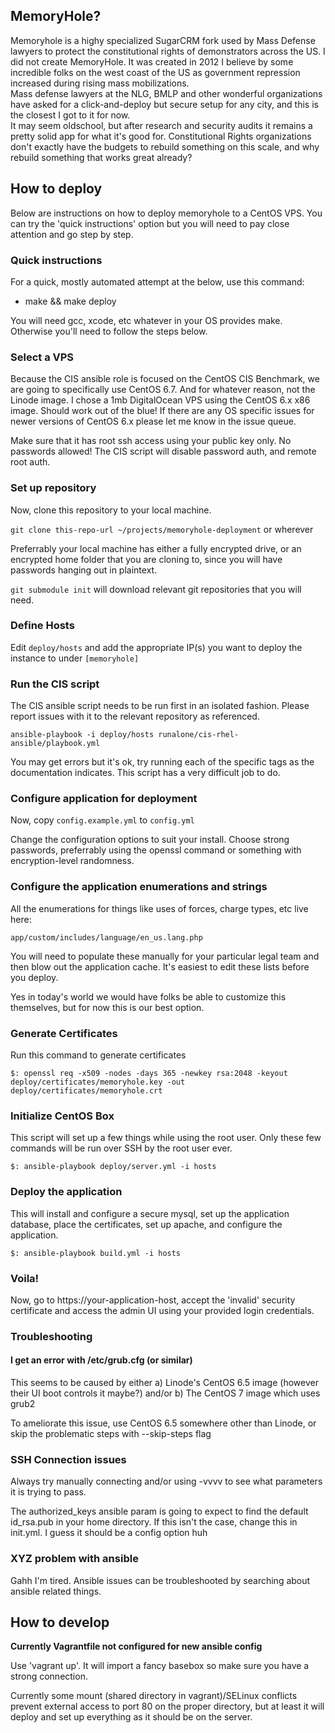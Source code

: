 ## MemoryHole?

Memoryhole is a highy specialized SugarCRM fork used by Mass Defense lawyers to protect the constitutional rights of demonstrators across the US.
I did not create MemoryHole. It was created in 2012 I believe by some incredible folks on the west coast of the US as government repression increased during rising mass mobilizations.  
Mass defense lawyers at the NLG, BMLP and other wonderful organizations have asked for a click-and-deploy but secure setup for any city, and this is the closest I got to it for now.  
It may seem oldschool, but after research and security audits it remains a pretty solid app for what it's good for. Constitutional Rights organizations don't exactly have the budgets to rebuild something on this scale, and why rebuild something that works great already?

## How to deploy

Below are instructions on how to deploy memoryhole to a CentOS VPS. You can try the 'quick instructions' option but you will need to pay close attention and go step by step.

### Quick instructions

For a quick, mostly automated attempt at the below, use this command:

- make && make deploy

You will need gcc, xcode, etc whatever in your OS provides make. Otherwise you'll need to follow the steps below.

### Select a VPS

Because the CIS ansible role is focused on the CentOS CIS Benchmark, we are going to specifically use CentOS 6.7. And for whatever reason, not the Linode image. I chose a 1mb DigitalOcean VPS using the CentOS 6.x x86 image. Should work out of the blue! If there are any OS specific issues for newer versions of CentOS 6.x please let me know in the issue queue.

Make sure that it has root ssh access using your public key only. No passwords allowed! The CIS script will disable password auth, and remote root auth.

### Set up repository
Now, clone this repository to your local machine.

``git clone this-repo-url ~/projects/memoryhole-deployment`` or wherever

Preferrably your local machine has either a fully encrypted drive, or an encrypted home folder that you are cloning to, since you will have passwords hanging out in plaintext.

``git submodule init`` will download relevant git repositories that you will need.

### Define Hosts

Edit ``deploy/hosts`` and add the appropriate IP(s) you want to deploy the instance to under ``[memoryhole]``

### Run the CIS script

The CIS ansible script needs to be run first in an isolated fashion.  Please report issues with it to the relevant repository as referenced.

``ansible-playbook -i deploy/hosts runalone/cis-rhel-ansible/playbook.yml``

You may get errors but it's ok, try running each of the specific tags as the documentation indicates. This script has a very difficult job to do.

### Configure application for deployment
Now, copy ``config.example.yml`` to ``config.yml``

Change the configuration options to suit your install. Choose strong passwords, preferrably using the openssl command or something with encryption-level randomness.

### Configure the application enumerations and strings

All the enumerations for things like uses of forces, charge types, etc live here:

``app/custom/includes/language/en_us.lang.php``

You will need to populate these manually for your particular legal team and then blow out the application cache. It's easiest to edit these lists before you deploy.

Yes in today's world we would have folks be able to customize this themselves, but for now this is our best option.

### Generate Certificates

Run this command to generate certificates

``$: openssl req -x509 -nodes -days 365 -newkey rsa:2048 -keyout deploy/certificates/memoryhole.key -out deploy/certificates/memoryhole.crt ``

### Initialize CentOS Box

This script will set up a few things while using the root user. Only these few commands will be run over SSH by the root user ever.

``$: ansible-playbook deploy/server.yml -i hosts``

### Deploy the application
This will install and configure a secure mysql, set up the application database, place the certificates, set up apache, and configure the application.

``$: ansible-playbook build.yml -i hosts``

### Voila!

Now, go to https://your-application-host, accept the 'invalid' security certificate and access the admin UI using your provided login credentials.

### Troubleshooting

#### I get an error with /etc/grub.cfg (or similar)

This seems to be caused by either
a) Linode's CentOS 6.5 image (however their UI boot controls it maybe?) and/or
b) The CentOS 7 image which uses grub2

To ameliorate this issue, use CentOS 6.5 somewhere other than Linode, or skip the problematic steps with --skip-steps flag

### SSH Connection issues

Always try manually connecting and/or using -vvvv to see what parameters it is trying to pass.

The authorized_keys ansible param is going to expect to find the default id_rsa.pub in your home directory. If this isn't the case, change this in init.yml. I guess it should be a config option huh

### XYZ problem with ansible

Gahh I'm tired. Ansible issues can be troubleshooted by searching about ansible related things.

## How to develop

**Currently Vagrantfile not configured for new ansible config**

Use 'vagrant up'. It will import a fancy basebox so make sure you have a strong connection.

Currently some mount (shared directory in vagrant)/SELinux conflicts prevent external access to port 80 on the proper directory, but at least it will deploy and set up everything as it should be on the server.
